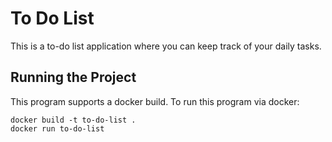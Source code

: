 # To Do List

This is a to-do list application where you can keep track of your daily tasks.


## Running the Project
This program supports a docker build. To run this program via docker:
```
docker build -t to-do-list .
docker run to-do-list
```
